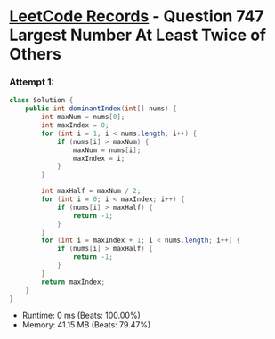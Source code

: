 # [LeetCode Records](../../README.md) - Question 747 Largest Number At Least Twice of Others

### Attempt 1: 
```java
class Solution {
    public int dominantIndex(int[] nums) {
        int maxNum = nums[0];
        int maxIndex = 0;
        for (int i = 1; i < nums.length; i++) {
            if (nums[i] > maxNum) {
                maxNum = nums[i];
                maxIndex = i;
            }
        }

        int maxHalf = maxNum / 2;
        for (int i = 0; i < maxIndex; i++) {
            if (nums[i] > maxHalf) {
                return -1;
            }
        }
        for (int i = maxIndex + 1; i < nums.length; i++) {
            if (nums[i] > maxHalf) {
                return -1;
            }
        }
        return maxIndex;
    }
}
```
- Runtime: 0 ms (Beats: 100.00%)
- Memory: 41.15 MB (Beats: 79.47%)

<br>
